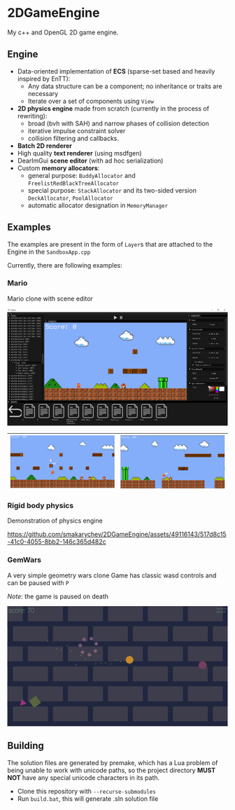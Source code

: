 # 2DGameEngine

My c++ and OpenGL 2D game engine.

## Engine

* Data-oriented implementation of **ECS** (sparse-set based and heavily inspired by EnTT):
  * Any data structure can be a component; no inheritance or traits are necessary
  * Iterate over a set of components using `View`
* **2D physics engine** made from scratch (currently in the process of rewriting):
  * broad (bvh with SAH) and narrow phases of collision detection
  * iterative impulse constraint solver
  * collision filtering and callbacks.
* **Batch 2D renderer**
* High quality **text renderer** (using msdfgen)
* DearImGui **scene editor** (with ad hoc serialization)
* Custom **memory allocators**:
  * general purpose: `BuddyAllocator` and `FreelistRedBlackTreeAllocator`
  * special purpose: `StackAllocator` and its two-sided version `DeckAllocator`, `PoolAllocator`
  * automatic allocator designation in `MemoryManager`

## Examples

The examples are present in the form of `Layer`s that are attached to the Engine
in the `SandboxApp.cpp`

Currently, there are following examples:

### Mario
Mario clone with scene editor

![editor](./images/editor.png)

|  ![game1](./images/game1.png) | ![game2](./images/game2.png)   |
| ----------- |----|



### Rigid body physics

Demonstration of physics engine

https://github.com/smakarychev/2DGameEngine/assets/49116143/517d8c15-41c0-4055-8bb2-146c365d482c

### GemWars
A very simple geometry wars clone
Game has classic wasd controls and can be paused with `P`

_Note_: the game is paused on death

![gemwars](./images/gemwars.png)

## Building

The solution files are generated by premake, which has a Lua problem of being
unable to work with unicode paths, so the project directory **MUST NOT** have any
special unicode characters in its path.

- Clone this repository with `--recurse-submodules`
- Run `build.bat`, this will generate .sln solution file
